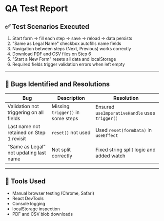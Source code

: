 # QA Test Report

## ✅ Test Scenarios Executed

1. Start form → fill each step → save → reload → data persists
2. "Same as Legal Name" checkbox autofills name fields
3. Navigation between steps (Next, Previous) works correctly
4. Download PDF and CSV files on Step 6
5. "Start a New Form" resets all data and localStorage
6. Required fields trigger validation errors when left empty

---

## 🐛 Bugs Identified and Resolutions

| Bug | Description | Resolution |
|-----|-------------|------------|
| Validation not triggering on all fields | Missing `trigger()` in some steps | Ensured `useImperativeHandle` uses `trigger()` |
| Last name not retained on Step 1 revisit | `reset()` not used | Used `reset(formData)` in `useEffect` |
| "Same as Legal" not updating last name | Not split correctly | Fixed string split logic and added watch |

---

## 🧪 Tools Used

- Manual browser testing (Chrome, Safari)
- React DevTools
- Console logging
- localStorage inspection
- PDF and CSV blob downloads

